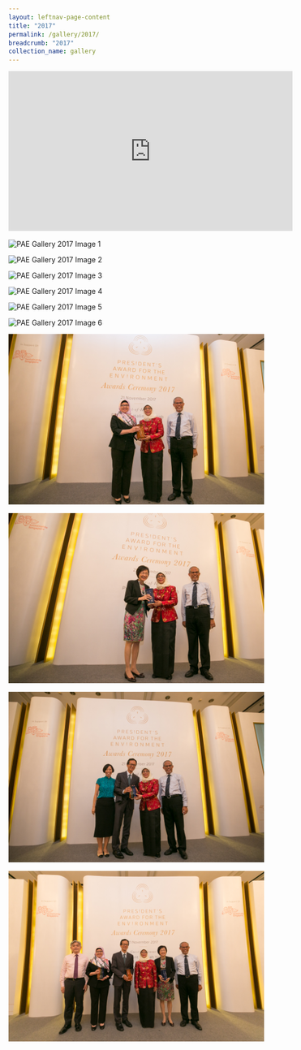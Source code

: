 ```yaml
---
layout: leftnav-page-content
title: "2017"
permalink: /gallery/2017/
breadcrumb: "2017"
collection_name: gallery
---
```


<div class="bp-youtube">
<iframe width="560" height="315" src="https://www.youtube.com/embed/9VT45F1ZXm0" frameborder="0" allow="accelerometer; autoplay; encrypted-media; gyroscope; picture-in-picture" allowfullscreen></iframe>
</div>


![PAE Gallery 2017 Image 1](/images/gallery/pae-2017-01.png)

![PAE Gallery 2017 Image 2](/images/gallery/pae-2017-02.png)

![PAE Gallery 2017 Image 3](/images/gallery/pae-2017-03.png)

![PAE Gallery 2017 Image 4](/images/gallery/pae-2017-04.png)

![PAE Gallery 2017 Image 5](/images/gallery/pae-2017-05.png)

![PAE Gallery 2017 Image 6](/images/gallery/pae-2017-06.png)

![PAE Gallery 2017 Image 7](/images/gallery/pae-2017-07.png)

![PAE Gallery 2017 Image 8](/images/gallery/pae-2017-08.png)

![PAE Gallery 2017 Image 9](/images/gallery/pae-2017-09.png)

![PAE Gallery 2017 Image 10](/images/gallery/pae-2017-10.png)
